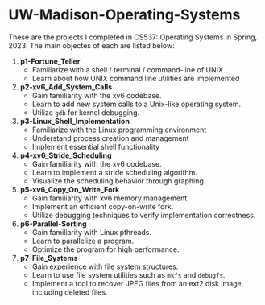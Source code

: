 # UW-Madison-Operating-Systems
These are the projects I completed in CS537: Operating Systems in Spring, 2023. The main objectes of each are listed below:
1. **p1-Fortune_Teller**
    - Familiarize with a shell / terminal / command-line of UNIX
    - Learn about how UNIX command line utilities are implemented
2. **p2-xv6_Add_System_Calls**
    - Gain familiarity with the xv6 codebase.
    - Learn to add new system calls to a Unix-like operating system.
    - Utilize `gdb` for kernel debugging.
3. **p3-Linux_Shell_Implementation**
    - Familiarize with the Linux programming environment
    - Understand process creation and management
    - Implement essential shell functionality
4. **p4-xv6_Stride_Scheduling**
    - Gain familiarity with the xv6 codebase.
    - Learn to implement a stride scheduling algorithm.
    - Visualize the scheduling behavior through graphing.
5. **p5-xv6_Copy_On_Write_Fork**
    - Gain familiarity with xv6 memory management.
    - Implement an efficient copy-on-write fork.
    - Utilize debugging techniques to verify implementation correctness.
6. **p6-Parallel-Sorting**
    - Gain familiarity with Linux pthreads.
    - Learn to parallelize a program.
    - Optimize the program for high performance.
7. **p7-File_Systems**
    - Gain experience with file system structures.
    - Learn to use file system utilities such as `mkfs` and `debugfs`.
    - Implement a tool to recover JPEG files from an ext2 disk image, including deleted files.
